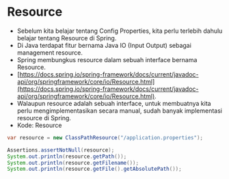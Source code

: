 # Resource
- Sebelum kita belajar tentang Config Properties, kita perlu terlebih dahulu belajar tentang Resource di Spring.
- Di Java terdapat fitur bernama Java IO (Input Output) sebagai management resource.
- Spring membungkus resource dalam sebuah interface bernama Resource.
- [https://docs.spring.io/spring-framework/docs/current/javadoc-api/org/springframework/core/io/Resource.html](https://docs.spring.io/spring-framework/docs/current/javadoc-api/org/springframework/core/io/Resource.html).
- Walaupun resource adalah sebuah interface, untuk membuatnya kita perlu mengimplementasikan secara manual, sudah banyak implementasi resource di Spring.
- Kode: Resource
```java
var resource = new ClassPathResource("/application.properties");

Assertions.assertNotNull(resource);
System.out.println(resource.getPath());
System.out.println(resource.getFilename());
System.out.println(resource.getFile().getAbsolutePath());
```